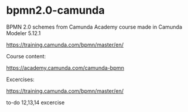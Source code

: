 # bpmn2.0-camunda
BPMN 2.0 schemes from Camunda Academy course
made in Camunda Modeler 5.12.1

https://training.camunda.com/bpmn/master/en/


Course content:

https://academy.camunda.com/camunda-bpmn


Excercises:

https://training.camunda.com/bpmn/master/en/

to-do 12,13,14 excercise


